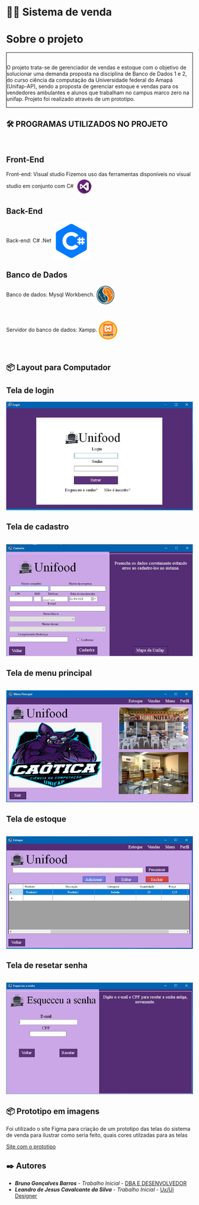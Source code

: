 # :technologist: Sistema de venda


# Sobre o projeto

<div  style=" align=center ; border:1px solid black;">
 
 <p>
  <br/> O projeto trata-se de gerenciador de vendas e estoque com o objetivo de solucionar uma demanda proposta na disciplina de Banco de Dados 1 e 2, do curso ciência da computação da Universidade federal do Amapá (Unifap-AP), sendo a proposta de gerenciar estoque e vendas para os vendedores ambulantes e alunos que trabalham no campus marco     zero na unifap.
  Projeto foi realizado através de um prototipo.
 </p>
</div>

## 🛠️ PROGRAMAS UTILIZADOS NO PROJETO

<br />

 ## Front-End
 
<p float="left">
    Front-end: Visual studio
    Fizemos uso das ferramentas disponíveis no visual studio em conjunto com C#
    <img align="center" height="50" width="50" src="https://github.com/SrMorpheus/Sistema_de_Venda/blob/master/imagens%20para%20repositorio/VisualStudio.png">
</p>
 
 ## Back-End

 <p float="left">
    Back-end: C# .Net
    <img align="center" height="100" width="100" src="https://github.com/SrMorpheus/Sistema_de_Venda/blob/master/imagens%20para%20repositorio/C%23.png">
</p>
 
 ## Banco de Dados
 
<p float="left">
    Banco de dados: Mysql Workbench.
    <img align="center" height="50" width="50" src="https://github.com/SrMorpheus/Sistema_de_Venda/blob/master/imagens%20para%20repositorio/MySql.png">
</p>

 <br />

<p float="left">
    Servidor do banco de dados: Xampp.
    <img align="center" height="50" width="50" src="https://github.com/SrMorpheus/Sistema_de_Venda/blob/master/imagens%20para%20repositorio/Xampp.png">
</p>
  
<br />

##  📦 Layout para Computador

## Tela de login

<img src="https://github.com/SrMorpheus/Sistema_de_Venda/blob/master/imagens%20para%20repositorio/TelaLogin.jpeg">

<br />

## Tela de cadastro

<br />

<img src="https://github.com/SrMorpheus/Sistema_de_Venda/blob/master/imagens%20para%20repositorio/TelaCadastro.jpeg">

<br />

## Tela de menu principal

<br />

<img src="https://github.com/SrMorpheus/Sistema_de_Venda/blob/master/imagens%20para%20repositorio/TelaMenu.jpeg">

<br />

## Tela de estoque

<br />

<img src="https://github.com/SrMorpheus/Sistema_de_Venda/blob/master/imagens%20para%20repositorio/TelaEstoque.jpeg">

<br />

## Tela de resetar senha

<br />

<img src="https://github.com/SrMorpheus/Sistema_de_Venda/blob/master/imagens%20para%20repositorio/TelaResetarSenha.jpeg">

<br />

##  📦 Prototipo em imagens

<p>
 Foi utilizado o site Figma para criação de um prototipo das telas do sistema de venda para ilustrar como seria feito, quais
 cores utilzadas para as telas
</p>

<a href="https://www.figma.com/file/ABs5NiveDjZJxHzPftF7vN/Programa-banco-de-dados?node-id=0%3A1">Site com o prototipo</a>

## ✒️ Autores

* ***Bruno Gonçalves Barros*** - *Trabalho Inicial* - [DBA E DESENVOLVEDOR ](https://github.com/SrMorpheus)
* ***Leandro de Jesus Cavalcante da Silva*** - *Trabalho Inicial* - [Ux/Ui Designer ](https://github.com/doomquest3)

